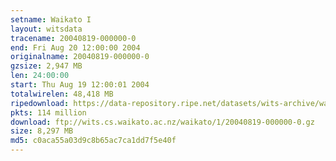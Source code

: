 ```yaml
---
setname: Waikato I
layout: witsdata
tracename: 20040819-000000-0
end: Fri Aug 20 12:00:00 2004
originalname: 20040819-000000-0
gzsize: 2,947 MB
len: 24:00:00
start: Thu Aug 19 12:00:01 2004
totalwirelen: 48,418 MB
ripedownload: https://data-repository.ripe.net/datasets/wits-archive/waikato/1/20040819-000000-0.gz
pkts: 114 million
download: ftp://wits.cs.waikato.ac.nz/waikato/1/20040819-000000-0.gz
size: 8,297 MB
md5: c0aca55a03d9c8b65ac7ca1dd7f5e40f
---
```

